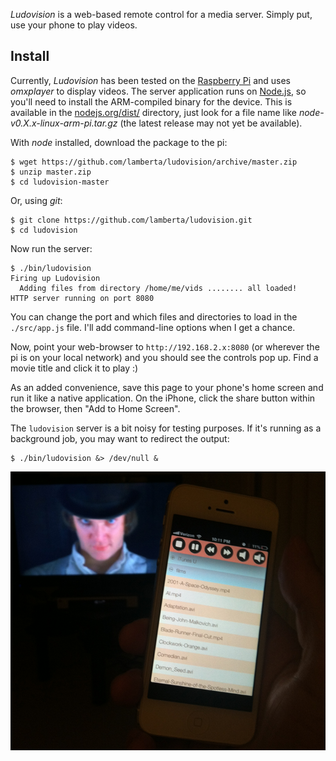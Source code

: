 *Ludovision* is a web-based remote control for a media
server. Simply put, use your phone to play videos.

## Install

Currently, *Ludovision* has been tested on the [Raspberry Pi](http://www.raspberrypi.org/)
and uses *omxplayer* to display videos. The server
application runs on [Node.js](http://nodejs.org), so you'll
need to install the ARM-compiled binary for the device. This
is available in the [nodejs.org/dist/](http://nodejs.org/dist/)
directory, just look for a file name like
*node-v0.X.x-linux-arm-pi.tar.gz* (the latest release may
not yet be available).

With *node* installed, download the package to the pi:

~~~
$ wget https://github.com/lamberta/ludovision/archive/master.zip
$ unzip master.zip
$ cd ludovision-master
~~~

Or, using *git*:

~~~
$ git clone https://github.com/lamberta/ludovision.git
$ cd ludovision
~~~

Now run the server:

~~~
$ ./bin/ludovision
Firing up Ludovision
  Adding files from directory /home/me/vids ........ all loaded!
HTTP server running on port 8080
~~~

You can change the port and which files and directories to
load in the `./src/app.js` file. I'll add command-line
options when I get a chance.

Now, point your web-browser to `http://192.168.2.x:8080` (or
wherever the pi is on your local network) and you should see
the controls pop up. Find a movie title and click it to play :)

As an added convenience, save this page to your phone's home
screen and run it like a native application. On the iPhone,
click the share button within the browser, then "Add to Home Screen".

The `ludovision` server is a bit noisy for testing purposes.
If it's running as a background job, you may want to redirect the output:

~~~
$ ./bin/ludovision &> /dev/null &
~~~

<img alt="Ludovision screenshot" src="screenshot.png">
